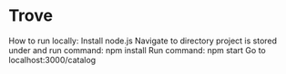 # Trove
How to run locally:
  Install node.js
  Navigate to directory project is stored under and run command: npm install
  Run command: npm start
  Go to localhost:3000/catalog

